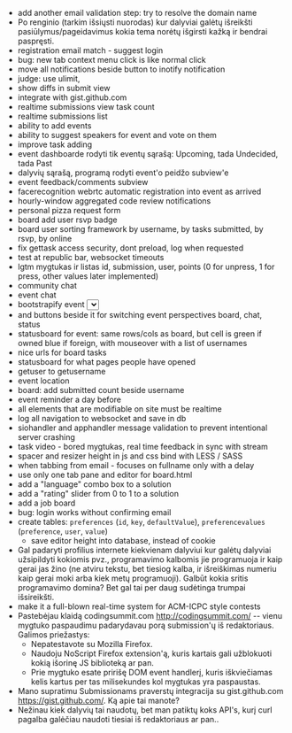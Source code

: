   * add another email validation step: try to resolve the domain name
  * Po renginio (tarkim išsiųsti nuorodas) kur dalyviai galėtų išreikšti pasiūlymus/pageidavimus kokia tema norėtų išgirsti kažką ir bendrai paspręsti.
  * registration email match - suggest login
  * bug: new tab context menu click is like normal click
  * move all notifications beside button to inotify notification
  * judge: use ulimit,
  * show diffs in submit view
  * integrate with gist.github.com
  * realtime submissions view task count
  * realtime submissions list
  * ability to add events
  * ability to suggest speakers for event and vote on them
  * improve task adding
  * event dashboarde rodyti tik eventų sąrašą: Upcoming, tada Undecided, tada Past
  * dalyvių sąrašą, programą rodyti event'o peidžo subview'e
  * event feedback/comments subview
  * facerecognition webrtc automatic registration into event as arrived
  * hourly-window aggregated code review notifications
  * personal pizza request form
  * board add user rsvp badge
  * board user sorting framework by username, by tasks submitted, by rsvp, by online
  * fix gettask access security, dont preload, log when requested
  * test at republic bar, websocket timeouts
  * lgtm mygtukas ir listas id, submission, user, points (0 for unpress, 1 for press, other values later implemented)
  * community chat
  * event chat
  * bootstrapify event <select>
  * and buttons beside it for switching event perspectives board, chat, status
  * statusboard for event: same rows/cols as board, but cell is green if owned blue if foreign, with mouseover with a list of usernames
  * nice urls for board tasks
  * statusboard for what pages people have opened
  * getuser to getusername
  * event location
  * board: add submitted count beside username
  * event reminder a day before
  * all elements that are modifiable on site must be realtime
  * log all navigation to websocket and save in db
  * siohandler and apphandler message validation to prevent intentional server crashing
  * task video - bored mygtukas, real time feedback in sync with stream
  * spacer and resizer height in js and css bind with LESS / SASS
  * when tabbing from email - focuses on fullname only with a delay
  * use only one tab pane and editor for board.html
  * add a "language" combo box to a solution
  * add a "rating" slider from 0 to 1 to a solution
  * add a job board
  * bug: login works without confirming email
  * create tables: `preferences` (`id`, `key`, `defaultValue`), `preferencevalues` (`preference`, `user`, `value`)
    * save editor height into database, instead of cookie
  * Gal padaryti profilius internete kiekvienam dalyviui kur galėtų dalyviai užsipildyti kokiomis pvz., programavimo kalbomis jie programuoja ir kaip gerai jas žino (ne atviru tekstu, bet tiesiog kalba, ir išreiškimas numeriu kaip gerai moki arba kiek metų programuoji). Galbūt kokia sritis programavimo domina? Bet gal tai per daug sudėtinga trumpai išsireikšti.
  * make it a full-blown real-time system for ACM-ICPC style contests
  * Pastebėjau klaidą codingsummit.com <http://codingsummit.com/> -- vienu mygtuko paspaudimu padarydavau porą submission'ų iš redaktoriaus.  Galimos priežastys:
     * Nepatestavote su Mozilla Firefox.
     * Naudoju NoScript Firefox extension'ą, kuris kartais gali užblokuoti kokią išorinę JS biblioteką ar pan.
     * Prie mygtuko esate pririšę DOM event handlerį, kuris iškviečiamas kelis kartus per tas milisekundes kol mygtukas yra paspaustas.
 * Mano supratimu Submissionams praverstų integracija su gist.github.com <https://gist.github.com/>. Ką apie tai manote?
 * Nežinau kiek dalyvių tai naudotų, bet man patiktų koks API's, kurį curl pagalba galėčiau naudoti tiesiai iš redaktoriaus ar pan..
